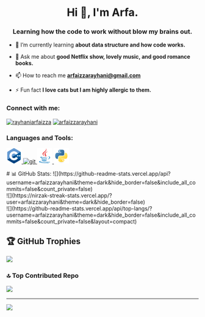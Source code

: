 <h1 align="center">Hi 👋, I'm Arfa.</h1>
<h3 align="center">Learning how the code to work without blow my brains out.</h3>

- 🌱 I’m currently learning **about data structure and how code works.**

- 💬 Ask me about **good Netflix show, lovely music, and good romance books.**

- 📫 How to reach me **arfaizzarayhani@gmail.com**

- ⚡ Fun fact **I love cats but I am highly allergic to them.**

<h3 align="left">Connect with me:</h3>
<p align="left">
<a href="https://kaggle.com/rayhaniarfaizza" target="blank"><img align="center" src="https://raw.githubusercontent.com/rahuldkjain/github-profile-readme-generator/master/src/images/icons/Social/kaggle.svg" alt="rayhaniarfaizza" height="30" width="40" /></a>
<a href="https://www.leetcode.com/arfaizzarayhani" target="blank"><img align="center" src="https://raw.githubusercontent.com/rahuldkjain/github-profile-readme-generator/master/src/images/icons/Social/leet-code.svg" alt="arfaizzarayhani" height="30" width="40" /></a>
</p>

<h3 align="left">Languages and Tools:</h3>
<p align="left"> <a href="https://www.w3schools.com/cpp/" target="_blank" rel="noreferrer"> <img src="https://raw.githubusercontent.com/devicons/devicon/master/icons/cplusplus/cplusplus-original.svg" alt="cplusplus" width="40" height="40"/> </a> <a href="https://git-scm.com/" target="_blank" rel="noreferrer"> <img src="https://www.vectorlogo.zone/logos/git-scm/git-scm-icon.svg" alt="git" width="40" height="40"/> </a> <a href="https://www.java.com" target="_blank" rel="noreferrer"> <img src="https://raw.githubusercontent.com/devicons/devicon/master/icons/java/java-original.svg" alt="java" width="40" height="40"/> </a> <a href="https://www.python.org" target="_blank" rel="noreferrer"> <img src="https://raw.githubusercontent.com/devicons/devicon/master/icons/python/python-original.svg" alt="python" width="40" height="40"/> </a> </p>
# 📊 GitHub Stats:
![](https://github-readme-stats.vercel.app/api?username=arfaizzarayhani&theme=dark&hide_border=false&include_all_commits=false&count_private=false)<br/>
![](https://nirzak-streak-stats.vercel.app/?user=arfaizzarayhani&theme=dark&hide_border=false)<br/>
![](https://github-readme-stats.vercel.app/api/top-langs/?username=arfaizzarayhani&theme=dark&hide_border=false&include_all_commits=false&count_private=false&layout=compact)

## 🏆 GitHub Trophies
![](https://github-profile-trophy.vercel.app/?username=arfaizzarayhani&theme=radical&no-frame=false&no-bg=true&margin-w=4)

### 🔝 Top Contributed Repo
![](https://github-contributor-stats.vercel.app/api?username=arfaizzarayhani&limit=5&theme=shadow_blue&combine_all_yearly_contributions=true)

---
[![](https://visitcount.itsvg.in/api?id=arfaizzarayhani&icon=0&color=0)](https://visitcount.itsvg.in)

<!-- Proudly created with GPRM ( https://gprm.itsvg.in ) -->
